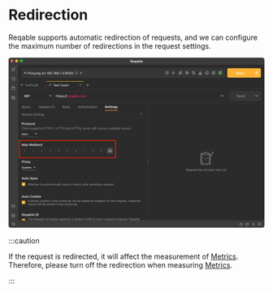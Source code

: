 # Redirection

Reqable supports automatic redirection of requests, and we can configure the maximum number of redirections in the request settings.

![](arts/redirect_01.png)

:::caution

If the request is redirected, it will affect the measurement of [Metrics](metrics). Therefore, please turn off the redirection when measuring [Metrics](metrics).

:::